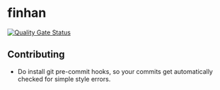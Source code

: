 # finhan

[![Quality Gate Status](https://sonarcloud.io/api/project_badges/measure?project=xtofl_finhan&metric=alert_status)](https://sonarcloud.io/dashboard?id=xtofl_finhan)


## Contributing

* Do install git pre-commit hooks, so your commits get automatically
  checked for simple style errors.
